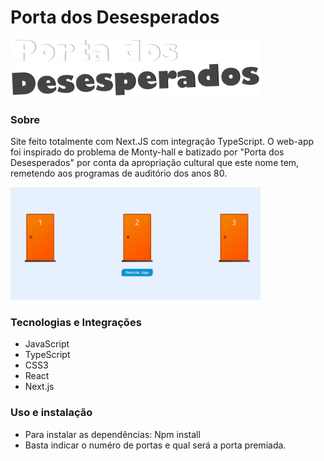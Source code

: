 # Porta dos Desesperados

<img src="assets/logo.png" alt="Logo" width="400px">

### Sobre
Site feito totalmente com Next.JS com integração TypeScript. O web-app foi inspirado do problema de Monty-hall e batizado por "Porta dos Desesperados" por conta da apropriação cultural que 
este nome tem, remetendo aos programas de auditório dos anos 80.

<img src="assets/exemplo.png" alt="Logo" width="400px">

### Tecnologias e Integrações
- JavaScript
- TypeScript
- CSS3
- React
- Next.js 

### Uso e instalação
- Para instalar as dependências: Npm install
- Basta indicar o numéro de portas e qual será a porta premiada.

